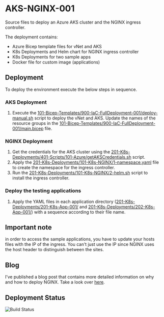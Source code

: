 # AKS-NGINX-001
Source files to deploy an Azure AKS cluster and the NGINX ingress controller.

The deployment contains:
* Azure Bicep template files for vNet and AKS
* K8s Deployments and Helm chart for NGINX ingress controller
* K8s Deployments for two sample apps
* Docker file for custom image (applications)

## Deployment
To deploy the environment execute the below steps in sequence.

### AKS Deployment
1. Execute the [101-Bicep-Templates/900-IaC-FullDeployment-001/deploy-manual.sh](https://github.com/cpolydorou/K8sSamples/blob/main/115-AKS-NGINX-001/101-Bicep-Templates/900-IaC-FullDeployment-001/deploy-manual.sh) script to deploy the vNet and AKS. Update the names of the resource groups in the [101-Bicep-Templates/900-IaC-FullDeployment-001/main.bicep](https://github.com/cpolydorou/K8sSamples/blob/main/115-AKS-NGINX-001/101-Bicep-Templates/900-IaC-FullDeployment-001/main.bicep) file.

### NGINX Deployment
1. Get the credentials for the AKS cluster using the [201-K8s-Deployments/401-Scripts/101-Azure/getAKSCredentials.sh](https://github.com/cpolydorou/K8sSamples/blob/main/115-AKS-NGINX-001/201-K8s-Deployments/401-Scripts/101-Azure/getAKSCredentials.sh) script.
2. Apply the [201-K8s-Deployments/101-K8s-NGINX/1-namespace.yaml](https://github.com/cpolydorou/K8sSamples/blob/main/115-AKS-NGINX-001/201-K8s-Deployments/101-K8s-NGINX/1-namespace.yaml) file to create the namespace for the ingress controller.
3. Run the [201-K8s-Deployments/101-K8s-NGINX/2-helm.sh](https://github.com/cpolydorou/K8sSamples/blob/main/115-AKS-NGINX-001/201-K8s-Deployments/101-K8s-NGINX/2-helm.sh) script to install the ingress controller.

### Deploy the testing applications
1. Apply the YAML files in each application directory ([201-K8s-Deployments/201-K8s-App-001/](https://github.com/cpolydorou/K8sSamples/tree/main/115-AKS-NGINX-001/201-K8s-Deployments/201-K8s-App-001) and [201-K8s-Deployments/202-K8s-App-001/](https://github.com/cpolydorou/K8sSamples/tree/main/115-AKS-NGINX-001/201-K8s-Deployments/202-K8s-App-001)) with a sequence according to their file name.


## Important note
in order to access the sample applications, you have to update your hosts files with the IP of the ingress. You can't just use the IP since NGINX uses the host header to distinguish between the sites.

## Blog
I've published a blog post that contains more detailed information on why and how to deploy NGINX. Take a look over [here](https://blog.cpolydorou.net/2022/03/using-nginx-and-ingress-controller-on.html).

## Deployment Status
![Build Status](https://vsrm.dev.azure.com/christospolydorou/_apis/public/Release/badge/a8001c7b-70d1-4fd4-b4b5-ab1a8bbbc570/1/1)
